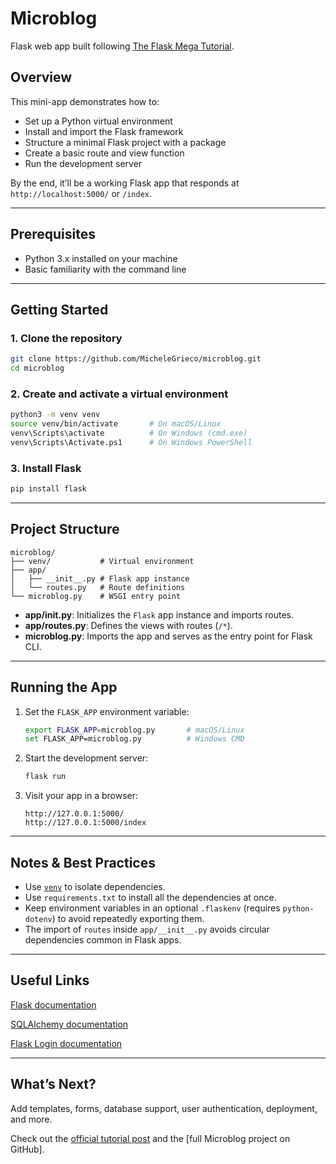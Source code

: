 # Microblog

Flask web app built following <a href="https://blog.miguelgrinberg.com/post/the-flask-mega-tutorial-part-i-hello-world" target="_blank">The Flask Mega Tutorial</a>.

## Overview

This mini-app demonstrates how to:

* Set up a Python virtual environment
* Install and import the Flask framework
* Structure a minimal Flask project with a package
* Create a basic route and view function
* Run the development server

By the end, it’ll be a working Flask app that responds at `http://localhost:5000/` or `/index`.

---

## Prerequisites

* Python 3.x installed on your machine
* Basic familiarity with the command line

---

## Getting Started

### 1. Clone the repository

```bash
git clone https://github.com/MicheleGrieco/microblog.git
cd microblog
```

### 2. Create and activate a virtual environment

```bash
python3 -m venv venv
source venv/bin/activate       # On macOS/Linux
venv\Scripts\activate          # On Windows (cmd.exe)
venv\Scripts\Activate.ps1      # On Windows PowerShell
```

### 3. Install Flask

```bash
pip install flask
```

---

## Project Structure

```
microblog/
├── venv/           # Virtual environment
├── app/            
│   ├── __init__.py # Flask app instance
│   └── routes.py   # Route definitions
└── microblog.py    # WSGI entry point
```

* **app/**init**.py**: Initializes the `Flask` app instance and imports routes.
* **app/routes.py**: Defines the views with routes (`/*`).
* **microblog.py**: Imports the app and serves as the entry point for Flask CLI.

---

## Running the App

1. Set the `FLASK_APP` environment variable:

   ```bash
   export FLASK_APP=microblog.py       # macOS/Linux
   set FLASK_APP=microblog.py          # Windows CMD
   ```

2. Start the development server:

   ```bash
   flask run
   ```

3. Visit your app in a browser:

   ```
   http://127.0.0.1:5000/
   http://127.0.0.1:5000/index
   ```

---

## Notes & Best Practices

* Use [`venv`](https://docs.python.org/3/library/venv.html) to isolate dependencies.
* Use `requirements.txt` to install all the dependencies at once.
* Keep environment variables in an optional `.flaskenv` (requires `python-dotenv`) to avoid repeatedly exporting them.
* The import of `routes` inside `app/__init__.py` avoids circular dependencies common in Flask apps.

---

## Useful Links

<p><a href='https://flask.palletsprojects.com/en/stable/' target='_blank'>Flask documentation</a></p>
<p><a href='https://www.sqlalchemy.org/' target='_blank'>SQLAlchemy documentation</a></p>
<p><a href='https://flask-login.readthedocs.io/en/latest/' target='_blank'>Flask Login documentation</a></p>

---

## What’s Next?

Add templates, forms, database support, user authentication, deployment, and more.

Check out the [official tutorial post](https://blog.miguelgrinberg.com/post/the-flask-mega-tutorial-part-i-hello-world) and the \[full Microblog project on GitHub].